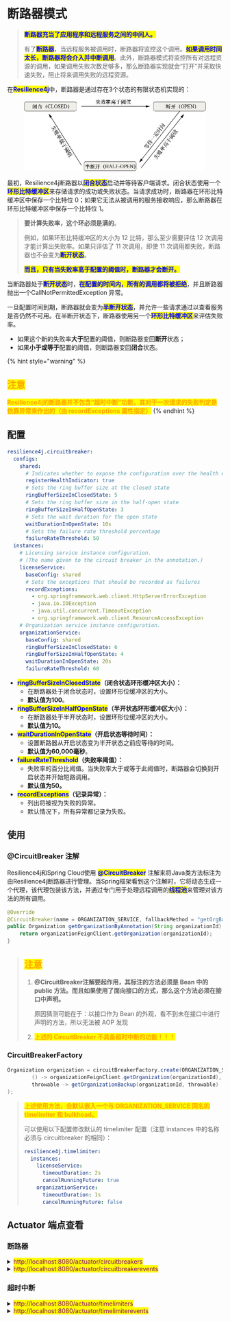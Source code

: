 # 断路器模式

> <mark style="color:blue;">**断路器充当了应用程序和远程服务之间的中间人。**</mark>
>
> 有了<mark style="color:blue;">**断路器**</mark>，当远程服务被调用时，断路器将监控这个调用。<mark style="color:blue;">**如果调用时间太长，断路器将会介入并中断调用**</mark>。此外，断路器模式将监控所有对远程资源的调用，如果调用失败次数足够多，那么断路器实现就会“打开”并采取快速失败，阻止将来调用失败的远程资源。

在<mark style="color:blue;">**Resilience4j**</mark>中，断路器是通过存在3个状态的有限状态机实现的：

<figure><img src="../../../../.gitbook/assets/epub_44258183_95.jpg" alt="" width="563"><figcaption></figcaption></figure>

最初，Resilience4j断路器以<mark style="color:blue;">**闭合状态**</mark>启动并等待客户端请求。闭合状态使用一个<mark style="color:blue;">**环形比特缓冲区**</mark>来存储请求的成功或失败状态。当请求成功时，断路器在环形比特缓冲区中保存一个比特位 0；如果它无法从被调用的服务接收响应，那么断路器在环形比特缓冲区中保存一个比特位 1。

> **要计算失败率，这个环必须是满的**。
>
> 例如，如果环形比特缓冲区的大小为 12 比特，那么至少需要评估 12 次调用才能计算出失败率。如果只评估了 11 次调用，即使 11 次调用都失败，断路器也不会变为<mark style="color:blue;">**断开状态**</mark>。
>
> <mark style="color:blue;">**而且，只有当失败率高于配置的阈值时，断路器才会断开。**</mark>

当断路器处于<mark style="color:blue;">**断开状态**</mark>时，<mark style="color:blue;">**在配置的时间内，所有的调用都将被拒绝**</mark>，并且断路器抛出一个CallNotPermittedException 异常。

一旦配置时间到期，断路器就会变为<mark style="color:blue;">**半断开状态**</mark>，并允许一些请求通过以查看服务是否仍然不可用。在半断开状态下，断路器使用另一个<mark style="color:blue;">**环形比特缓冲区**</mark>来评估失败率。

* 如果这个新的失败率**大于**配置的阈值，则断路器变回**断开**状态；
* 如果**小于或等于**配置的阈值，则断路器变回**闭合**状态。

{% hint style="warning" %}
## <mark style="color:orange;">注意</mark>

<mark style="color:orange;">**Resilience4j的断路器并不包含“超时中断”功能，其对于一次请求的失败判定是依靠异常来作出的（由 recordExceptions 属性指定）**</mark>
{% endhint %}

## 配置

```yaml
resilience4j.circuitbreaker:
  configs:
    shared:
      # Indicates whether to expose the configuration over the health endpoint
      registerHealthIndicator: true
      # Sets the ring buffer size at the closed state
      ringBufferSizeInClosedState: 5
      # Sets the ring buffer size in the half-open state
      ringBufferSizeInHalfOpenState: 3
      # Sets the wait duration for the open state
      waitDurationInOpenState: 10s
      # Sets the failure rate threshold percentage
      failureRateThreshold: 50
  instances:
    # Licensing service instance configuration.
    # (The name given to the circuit breaker in the annotation.)
    licenseService:
      baseConfig: shared
      # Sets the exceptions that should be recorded as failures
      recordExceptions:
        - org.springframework.web.client.HttpServerErrorException
        - java.io.IOException
        - java.util.concurrent.TimeoutException
        - org.springframework.web.client.ResourceAccessException
    # Organization service instance configuration.
    organizationService:
      baseConfig: shared
      ringBufferSizeInClosedState: 6
      ringBufferSizeInHalfOpenState: 4
      waitDurationInOpenState: 20s
      failureRateThreshold: 60
```

* <mark style="color:blue;">**ringBufferSizeInClosedState**</mark>**（闭合状态环形缓冲区大小）：**&#x20;
  * 在断路器处于闭合状态时，设置环形位缓冲区的大小。
  * **默认值为100**。
* <mark style="color:blue;">**ringBufferSizeInHalfOpenState**</mark>**（半开状态环形缓冲区大小）：**&#x20;
  * 在断路器处于半开状态时，设置环形位缓冲区的大小。
  * **默认值为10。**
* <mark style="color:blue;">**waitDurationInOpenState**</mark>**（开启状态等待时间）：**
  * &#x20;设置断路器从开启状态变为半开状态之前应等待的时间。
  * **默认值为60,000毫秒**。
* <mark style="color:blue;">**failureRateThreshold**</mark>**（失败率阈值）：**&#x20;
  * 失败率的百分比阈值。当失败率大于或等于此阈值时，断路器会切换到开启状态并开始短路调用。
  * **默认值为50。**
* <mark style="color:blue;">**recordExceptions**</mark>**（记录异常）：**&#x20;
  * 列出将被视为失败的异常。
  * 默认情况下，所有异常都记录为失败。

## 使用

### @CircuitBreaker 注解

Resilience4j和Spring Cloud使用 <mark style="color:blue;">**@CircuitBreaker**</mark> 注解来将Java类方法标注为由Resilience4j断路器进行管理。当Spring框架看到这个注解时，它将动态生成一个代理，该代理包装该方法，并通过专门用于处理远程调用的<mark style="color:blue;">**线程池**</mark>来管理对该方法的所有调用。

```java
@Override
@CircuitBreaker(name = ORGANIZATION_SERVICE, fallbackMethod = "getOrgBackup")
public Organization getOrganizationByAnnotation(String organizationId) {
    return organizationFeignClient.getOrganization(organizationId);
}
```

> ## <mark style="color:orange;">注意</mark>
>
> 1.  **@CircuitBreaker注解要起作用，其标注的方法必须是 Bean 中的 public 方法。而且如果使用了面向接口的方式，那么这个方法必须在接口中声明。**
>
>     原因猜测可能在于：以接口作为 Bean 的外观，看不到未在接口中进行声明的方法，所以无法被 AOP 发现
> 2. <mark style="color:orange;">**上述的 CircuitBreaker 不具备超时中断的功能！！！**</mark>

### CircuitBreakerFactory

```java
Organization organization = circuitBreakerFactory.create(ORGANIZATION_SERVICE).run(
        () -> organizationFeignClient.getOrganization(organizationId),
        throwable -> getOrganizationBackup(organizationId, throwable)
);
```

> <mark style="color:orange;">**上述使用方法，会默认嵌入一个与 ORGANIZATION\_SERVICE 同名的 timelimiter 和 bulkhead。**</mark>
>
> 可以使用以下配置修改默认的 timelimiter 配置（注意 instances 中的名称必须与 circuitbreaker 的相同）：
>
> ```yaml
> resilience4j.timelimiter:
>   instances:
>     licenseService:
>       timeoutDuration: 2s
>       cancelRunningFuture: true
>     organizationService:
>       timeoutDuration: 1s
>       cancelRunningFuture: false
> ```

## Actuator 端点查看

### 断路器

<details>

<summary><mark style="color:purple;">http://localhost:8080/actuator/circuitbreakers</mark></summary>

```json
{
    "circuitBreakers": [
        "licenseService",
        "organizationService"
    ]
}
```

</details>

<details>

<summary><mark style="color:purple;">http://localhost:8080/actuator/circuitbreakerevents</mark></summary>

```json
{
    "circuitBreakerEvents": [
        {
            "circuitBreakerName": "organizationService",
            "type": "ERROR",
            "creationTime": "2023-12-10T14:53:50.837402+08:00[Asia/Shanghai]",
            "errorMessage": "java.util.concurrent.TimeoutException: TimeLimiter 'organizationService' recorded a timeout exception.",
            "durationInMs": 1012,
            "stateTransition": null
        }
    ]
}
```

</details>

### 超时中断

<details>

<summary><mark style="color:purple;">http://localhost:8080/actuator/timelimiters</mark></summary>

```json
{
    "timeLimiters": [
        "licenseService",
        "organizationService"
    ]
}
```

</details>

<details>

<summary><mark style="color:purple;">http://localhost:8080/actuator/timelimiterevents</mark></summary>

```json
{
    "timeLimiterEvents": [
        {
            "timeLimiterName": "organizationService",
            "type": "TIMEOUT",
            "creationTime": "2023-12-10T15:33:45.024739+08:00[Asia/Shanghai]"
        }
    ]
}
```

</details>
